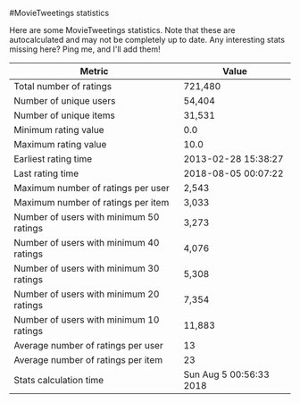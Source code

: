 #MovieTweetings statistics

Here are some MovieTweetings statistics. Note that these are autocalculated and may not be completely up to date. Any interesting stats missing here? Ping me, and I'll add them!

Metric | Value
--- | ---
Total number of ratings                 | 721,480
Number of unique users                  | 54,404
Number of unique items                  | 31,531
Minimum rating value                    | 0.0
Maximum rating value                    | 10.0
Earliest rating time                    | 2013-02-28 15:38:27
Last rating time                        | 2018-08-05 00:07:22
Maximum number of ratings per user      | 2,543
Maximum number of ratings per item      | 3,033
Number of users with minimum 50 ratings | 3,273
Number of users with minimum 40 ratings | 4,076
Number of users with minimum 30 ratings | 5,308
Number of users with minimum 20 ratings | 7,354
Number of users with minimum 10 ratings | 11,883
Average number of ratings per user      | 13
Average number of ratings per item      | 23
Stats calculation time                  | Sun Aug  5 00:56:33 2018

